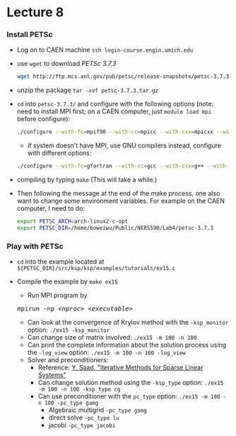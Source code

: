 # Lecture 8

### Install PETSc

- Log on to CAEN machine `ssh login-course.engin.umich.edu`
- use `wget` to download *PETSc 3.7.3*

    ```bash
    wget http://ftp.mcs.anl.gov/pub/petsc/release-snapshots/petsc-3.7.3.tar.gz
    ```

- unzip the package `tar -xvf petsc-3.7.3.tar.gz`
- `cd` into `petsc-3.7.3/` and configure with the following options (note: need to install MPI first; on a CAEN computer, just `module load mpi` before configure):

    ```bash
    ./configure --with-fc=mpif90 --with-cc=mpicc --with-cxx=mpicxx --with-debugging=no --COPTFLAGS="-O3" --CXXOPTFLAGS="-O3" --FOPTFLAGS="-O3"
    ```
    
    - if system doesn't have MPI, use GNU compilers instead, configure with different options:
    
    ```bash
    ./configure --with-fc=gfortran --with-cc=gcc --with-cxx=g++ --with-debugging=no --COPTFLAGS="-O3" --CXXOPTFLAGS="-O3" --FOPTFLAGS="-O3"
    ```

- compiling by typing `make` (This will take a while.)
- Then following the message at the end of the make process, one also want to change some environment variables. For example on the CAEN computer, I need to do: 

    ```bash
    export PETSC_ARCH=arch-linux2-c-opt
    export PETSC_DIR=/home/boweiwu/Public/NERS590/Lab4/petsc-3.7.3
    ```

### Play with PETSc

- `cd` into the example located at `${PETSC_DIR}/src/ksp/ksp/examples/tutorials/ex15.c`
- Compile the example by `make ex15`
    - Run MPI program by 
     <pre>mpirun -np <i>&lt;nproc&gt;</i> <i>&lt;executable&gt;</i></pre>
        
    - Can look at the convergence of Krylov method with the `-ksp_monitor` option: `./ex15 -ksp_monitor`
    - Can change size of matrix involved: `./ex15 -m 100 -n 100`
    - Can print the complete information about the solution process using the `-log_view` option: `./ex15 -m 100 -n 100 -log_view`
    - Solver and preconditioners:
        - Reference: [Y. Saad, "Iterative Methods for Sparse Linear Systems"](http://www-users.cs.umn.edu/~saad/IterMethBook_2ndEd.pdf)
        - Can change solution method using the `-ksp_type` option: `./ex15 -m 100 -n 100 -ksp_type cg`
        - Can use preconditioner with the `pc_type` option: `./ex15 -m 100 -n 100 -pc_type gamg` 
            - Algebraic multigrid `-pc_type gamg`
            - direct solve `-pc_type lu`
            - jacobi `-pc_type jacobi`
